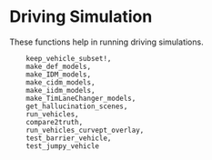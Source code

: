 # Driving Simulation
These functions help in running driving simulations.

```@docs
    keep_vehicle_subset!,
    make_def_models,
    make_IDM_models,
    make_cidm_models,
    make_iidm_models,
    make_TimLaneChanger_models,
    get_hallucination_scenes,
    run_vehicles,
    compare2truth,
    run_vehicles_curvept_overlay,
    test_barrier_vehicle,
    test_jumpy_vehicle
```
